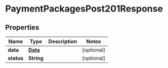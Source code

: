

# PaymentPackagesPost201Response


## Properties

Name | Type | Description | Notes
------------ | ------------- | ------------- | -------------
**data** | [**Data**](Data.md) |  |  [optional]
**status** | **String** |  |  [optional]



